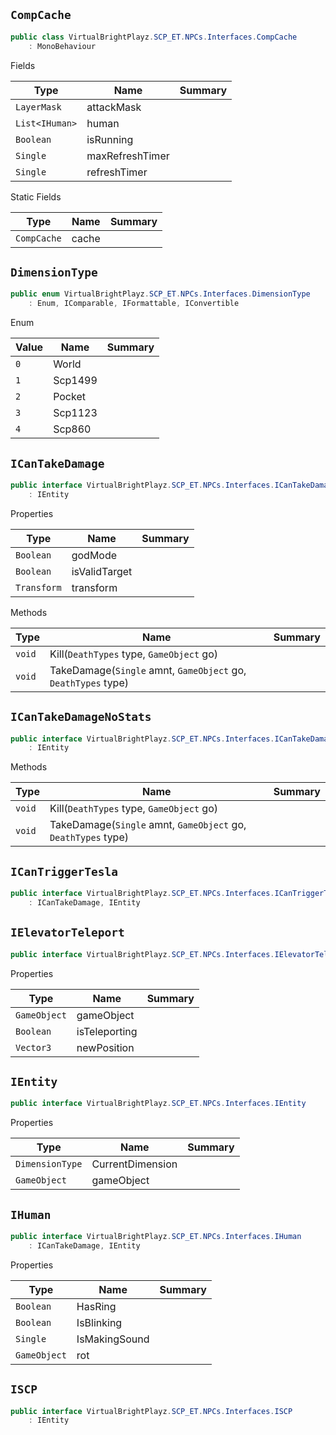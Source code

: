 ## `CompCache`

```csharp
public class VirtualBrightPlayz.SCP_ET.NPCs.Interfaces.CompCache
    : MonoBehaviour

```

Fields

| Type | Name | Summary | 
| --- | --- | --- | 
| `LayerMask` | attackMask |  | 
| `List<IHuman>` | human |  | 
| `Boolean` | isRunning |  | 
| `Single` | maxRefreshTimer |  | 
| `Single` | refreshTimer |  | 


Static Fields

| Type | Name | Summary | 
| --- | --- | --- | 
| `CompCache` | cache |  | 


## `DimensionType`

```csharp
public enum VirtualBrightPlayz.SCP_ET.NPCs.Interfaces.DimensionType
    : Enum, IComparable, IFormattable, IConvertible

```

Enum

| Value | Name | Summary | 
| --- | --- | --- | 
| `0` | World |  | 
| `1` | Scp1499 |  | 
| `2` | Pocket |  | 
| `3` | Scp1123 |  | 
| `4` | Scp860 |  | 


## `ICanTakeDamage`

```csharp
public interface VirtualBrightPlayz.SCP_ET.NPCs.Interfaces.ICanTakeDamage
    : IEntity

```

Properties

| Type | Name | Summary | 
| --- | --- | --- | 
| `Boolean` | godMode |  | 
| `Boolean` | isValidTarget |  | 
| `Transform` | transform |  | 


Methods

| Type | Name | Summary | 
| --- | --- | --- | 
| `void` | Kill(`DeathTypes` type, `GameObject` go) |  | 
| `void` | TakeDamage(`Single` amnt, `GameObject` go, `DeathTypes` type) |  | 


## `ICanTakeDamageNoStats`

```csharp
public interface VirtualBrightPlayz.SCP_ET.NPCs.Interfaces.ICanTakeDamageNoStats
    : IEntity

```

Methods

| Type | Name | Summary | 
| --- | --- | --- | 
| `void` | Kill(`DeathTypes` type, `GameObject` go) |  | 
| `void` | TakeDamage(`Single` amnt, `GameObject` go, `DeathTypes` type) |  | 


## `ICanTriggerTesla`

```csharp
public interface VirtualBrightPlayz.SCP_ET.NPCs.Interfaces.ICanTriggerTesla
    : ICanTakeDamage, IEntity

```

## `IElevatorTeleport`

```csharp
public interface VirtualBrightPlayz.SCP_ET.NPCs.Interfaces.IElevatorTeleport

```

Properties

| Type | Name | Summary | 
| --- | --- | --- | 
| `GameObject` | gameObject |  | 
| `Boolean` | isTeleporting |  | 
| `Vector3` | newPosition |  | 


## `IEntity`

```csharp
public interface VirtualBrightPlayz.SCP_ET.NPCs.Interfaces.IEntity

```

Properties

| Type | Name | Summary | 
| --- | --- | --- | 
| `DimensionType` | CurrentDimension |  | 
| `GameObject` | gameObject |  | 


## `IHuman`

```csharp
public interface VirtualBrightPlayz.SCP_ET.NPCs.Interfaces.IHuman
    : ICanTakeDamage, IEntity

```

Properties

| Type | Name | Summary | 
| --- | --- | --- | 
| `Boolean` | HasRing |  | 
| `Boolean` | IsBlinking |  | 
| `Single` | IsMakingSound |  | 
| `GameObject` | rot |  | 


## `ISCP`

```csharp
public interface VirtualBrightPlayz.SCP_ET.NPCs.Interfaces.ISCP
    : IEntity

```

